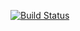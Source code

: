 [![Build Status](https://travis-ci.com/jacobbayp/CA1.svg?branch=main)](https://travis-ci.com/jacobbayp/CA1)
